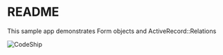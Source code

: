 README
====================

This sample app demonstrates Form objects and ActiveRecord::Relations

![CodeShip](https://www.codeship.io/projects/b2e134d0-b9c1-0131-5ab2-4202456fde48/status)




